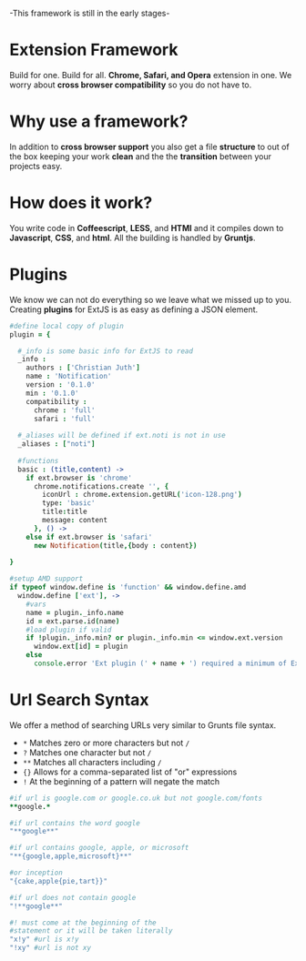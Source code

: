 
-This framework is still in the early stages-

Extension Framework
============
Build for one. Build for all. **Chrome, Safari, and Opera** extension in one.  We worry about **cross browser compatibility** so you do not have to.

Why use a framework?
============
In addition to **cross browser support** you also get a file **structure** to out of the box keeping your work **clean** and the the **transition** between your projects easy.


How does it work?
=============
You write code in **Coffeescript**, **LESS**, and **HTMl** and it compiles down to **Javascript**, **CSS**, and **html**.  All the building is handled by **Gruntjs**.

Plugins
=============
We know we can not do everything so we leave what we missed up to you. Creating **plugins** for ExtJS is as easy as defining a JSON element.

```coffeescript
#define local copy of plugin
plugin = {

  #_info is some basic info for ExtJS to read
  _info :
    authors : ['Christian Juth']
    name : 'Notification'
    version : '0.1.0'
    min : '0.1.0'
    compatibility :
      chrome : 'full'
      safari : 'full'
  
  #_aliases will be defined if ext.noti is not in use
  _aliases : ["noti"]
  
  #functions
  basic : (title,content) ->
    if ext.browser is 'chrome'
      chrome.notifications.create '', {
        iconUrl : chrome.extension.getURL('icon-128.png')
        type: 'basic'
        title:title
        message: content
      }, () ->
    else if ext.browser is 'safari'
      new Notification(title,{body : content})
      
}

#setup AMD support
if typeof window.define is 'function' && window.define.amd
  window.define ['ext'], ->
    #vars
    name = plugin._info.name
    id = ext.parse.id(name)
    #load plugin if valid
    if !plugin._info.min? or plugin._info.min <= window.ext.version
      window.ext[id] = plugin
    else
      console.error 'Ext plugin (' + name + ') required a minimum of ExtJS v' + plugin._info.min
```

Url Search Syntax
============
We offer a method of searching URLs very similar to Grunts file syntax.

* `*`  Matches zero or more characters but not `/`
* `?`  Matches one character but not `/`
* `**` Matches all characters including `/`
* `{}` Allows for a comma-separated list of "or" expressions
* `!`  At the beginning of a pattern will negate the match

```coffeescript
#if url is google.com or google.co.uk but not google.com/fonts
**google.*

#if url contains the word google
"**google**"

#if url contains google, apple, or microsoft
"**{google,apple,microsoft}**"

#or inception
"{cake,apple{pie,tart}}"

#if url does not contain google
"!**google**"

#! must come at the beginning of the
#statement or it will be taken literally
"x!y" #url is x!y
"!xy" #url is not xy
```
